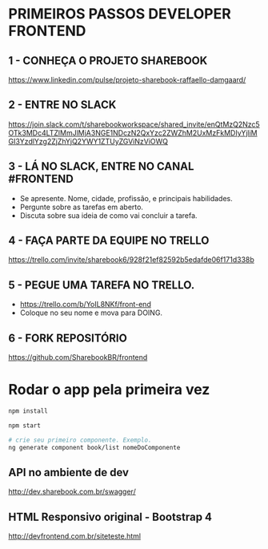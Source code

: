 
# PRIMEIROS PASSOS DEVELOPER FRONTEND

## 1 - CONHEÇA O PROJETO SHAREBOOK
https://www.linkedin.com/pulse/projeto-sharebook-raffaello-damgaard/

## 2 - ENTRE NO SLACK
https://join.slack.com/t/sharebookworkspace/shared_invite/enQtMzQ2Nzc5OTk3MDc4LTZlMmJlMjA3NGE1NDczN2QxYzc2ZWZhM2UxMzFkMDIyYjliMGI3YzdlYzg2ZjZhYjQ2YWY1ZTUyZGViNzViOWQ

## 3 - LÁ NO SLACK, ENTRE NO CANAL #FRONTEND
- Se apresente. Nome, cidade, profissão, e principais habilidades.
- Pergunte sobre as tarefas em aberto.
- Discuta sobre sua ideia de como vai concluir a tarefa.

## 4 - FAÇA PARTE DA EQUIPE NO TRELLO
https://trello.com/invite/sharebook6/928f21ef82592b5edafde06f171d338b

## 5 - PEGUE UMA TAREFA NO TRELLO.
- https://trello.com/b/YoIL8NKf/front-end
- Coloque no seu nome e mova para DOING.

## 6 - FORK REPOSITÓRIO
https://github.com/SharebookBR/frontend

# Rodar o app pela primeira vez

```bash
npm install

npm start

# crie seu primeiro componente. Exemplo.
ng generate component book/list nomeDoComponente

```

## API no ambiente de dev
http://dev.sharebook.com.br/swagger/

## HTML Responsivo original - Bootstrap 4
http://devfrontend.com.br/siteteste.html
